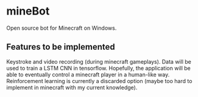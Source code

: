 # mineBot
Open source bot for Minecraft on Windows.

## Features to be implemented
Keystroke and video recording (during minecraft gameplays). Data will be used to train a LSTM CNN in tensorflow. Hopefully, the application will be able to eventually control a minecraft player in a human-like way. Reinforcement learning is currently a discarded option (maybe too hard to implement in minecraft with my current knowledge).
